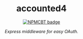 [//]: # (NPM centered badge template START --------------------------------------------------)

<div align="center">

accounted4
===

[![NPMCBT badge]][NPMCBT link]

*Express middleware for easy OAuth.*
</div>

[NPMCBT badge]: https://img.shields.io/npm/v/@tycrek/accounted4?color=CB3837&label=%20View%20on%20NPM&logo=npm&style=for-the-badge
[NPMCBT link]: https://www.npmjs.com/package/@tycrek/accounted4

[//]: # (NPM centered badge template END ----------------------------------------------------)
